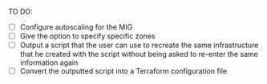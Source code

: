 
TO DO:

- [ ] Configure autoscaling for the MIG
- [ ] Give the option to specify specific zones
- [ ] Output a script that the user can use to recreate the same infrastructure that he created with the script without being asked to re-enter the same information again
- [ ] Convert the outputted script into a Terraform configuration file
